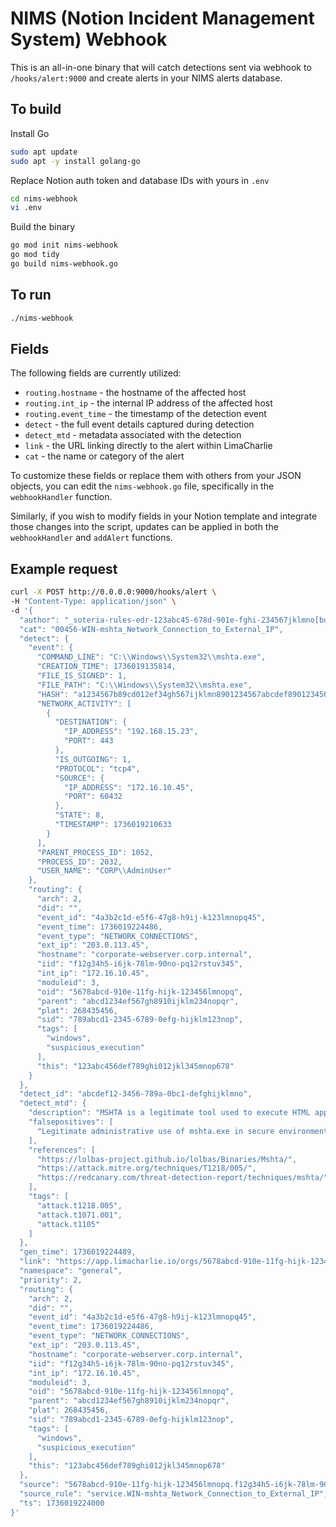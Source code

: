 # NIMS (Notion Incident Management System) Webhook

This is an all-in-one binary that will catch detections sent via webhook to `/hooks/alert:9000` and create alerts in your NIMS alerts database.

## To build 
Install Go
```bash
sudo apt update
sudo apt -y install golang-go
```
Replace Notion auth token and database IDs with yours in `.env`
```bash
cd nims-webhook
vi .env
```
Build the binary
```bash
go mod init nims-webhook
go mod tidy
go build nims-webhook.go
```

## To run
```bash
./nims-webhook
```

## Fields
The following fields are currently utilized:
* `routing.hostname` - the hostname of the affected host
* `routing.int_ip` - the internal IP address of the affected host
* `routing.event_time` - the timestamp of the detection event
* `detect` - the full event details captured during detection
* `detect_mtd` - metadata associated with the detection
* `link` - the URL linking directly to the alert within LimaCharlie
* `cat` - the name or category of the alert

To customize these fields or replace them with others from your JSON objects, you can edit the `nims-webhook.go` file, specifically in the `webhookHandler` function.

Similarly, if you wish to modify fields in your Notion template and integrate those changes into the script, updates can be applied in both the `webhookHandler` and `addAlert` functions.

## Example request 
```bash
curl -X POST http://0.0.0.0:9000/hooks/alert \
-H "Content-Type: application/json" \
-d '{
  "author": "_soteria-rules-edr-123abc45-678d-901e-fghi-234567jklmno[bulk][segment]",
  "cat": "00456-WIN-mshta_Network_Connection_to_External_IP",
  "detect": {
    "event": {
      "COMMAND_LINE": "C:\\Windows\\System32\\mshta.exe",
      "CREATION_TIME": 1736019135814,
      "FILE_IS_SIGNED": 1,
      "FILE_PATH": "C:\\Windows\\System32\\mshta.exe",
      "HASH": "a1234567b89cd012ef34gh567ijklmn8901234567abcdef890123456789abcdef",
      "NETWORK_ACTIVITY": [
        {
          "DESTINATION": {
            "IP_ADDRESS": "192.168.15.23",
            "PORT": 443
          },
          "IS_OUTGOING": 1,
          "PROTOCOL": "tcp4",
          "SOURCE": {
            "IP_ADDRESS": "172.16.10.45",
            "PORT": 60432
          },
          "STATE": 8,
          "TIMESTAMP": 1736019210633
        }
      ],
      "PARENT_PROCESS_ID": 1052,
      "PROCESS_ID": 2032,
      "USER_NAME": "CORP\\AdminUser"
    },
    "routing": {
      "arch": 2,
      "did": "",
      "event_id": "4a3b2c1d-e5f6-47g8-h9ij-k123lmnopq45",
      "event_time": 1736019224486,
      "event_type": "NETWORK_CONNECTIONS",
      "ext_ip": "203.0.113.45",
      "hostname": "corporate-webserver.corp.internal",
      "iid": "f12g34h5-i6jk-78lm-90no-pq12rstuv345",
      "int_ip": "172.16.10.45",
      "moduleid": 3,
      "oid": "5678abcd-910e-11fg-hijk-123456lmnopq",
      "parent": "abcd1234ef567gh8910ijklm234nopqr",
      "plat": 268435456,
      "sid": "789abcd1-2345-6789-0efg-hijklm123nop",
      "tags": [
        "windows",
        "suspicious_execution"
      ],
      "this": "123abc456def789ghi012jkl345mnop678"
    }
  },
  "detect_id": "abcdef12-3456-789a-0bc1-defghijklmno",
  "detect_mtd": {
    "description": "MSHTA is a legitimate tool used to execute HTML applications. It can be abused by attackers to download and execute malicious scripts. This detector identifies mshta.exe making external network connections, which is indicative of potential malicious activity.",
    "falsepositives": [
      "Legitimate administrative use of mshta.exe in secure environments."
    ],
    "references": [
      "https://lolbas-project.github.io/lolbas/Binaries/Mshta/",
      "https://attack.mitre.org/techniques/T1218/005/",
      "https://redcanary.com/threat-detection-report/techniques/mshta/"
    ],
    "tags": [
      "attack.t1218.005",
      "attack.t1071.001",
      "attack.t1105"
    ]
  },
  "gen_time": 1736019224489,
  "link": "https://app.limacharlie.io/orgs/5678abcd-910e-11fg-hijk-123456lmnopq/sensors/789abcd1-2345-6789-0efg-hijklm123nop/timeline?time=1736019224&selected=123abc456def789ghi012jkl345mnop678",
  "namespace": "general",
  "priority": 2,
  "routing": {
    "arch": 2,
    "did": "",
    "event_id": "4a3b2c1d-e5f6-47g8-h9ij-k123lmnopq45",
    "event_time": 1736019224486,
    "event_type": "NETWORK_CONNECTIONS",
    "ext_ip": "203.0.113.45",
    "hostname": "corporate-webserver.corp.internal",
    "iid": "f12g34h5-i6jk-78lm-90no-pq12rstuv345",
    "int_ip": "172.16.10.45",
    "moduleid": 3,
    "oid": "5678abcd-910e-11fg-hijk-123456lmnopq",
    "parent": "abcd1234ef567gh8910ijklm234nopqr",
    "plat": 268435456,
    "sid": "789abcd1-2345-6789-0efg-hijklm123nop",
    "tags": [
      "windows",
      "suspicious_execution"
    ],
    "this": "123abc456def789ghi012jkl345mnop678"
  },
  "source": "5678abcd-910e-11fg-hijk-123456lmnopq.f12g34h5-i6jk-78lm-90no-pq12rstuv345.789abcd1-2345-6789-0efg-hijklm123nop.10000000.3",
  "source_rule": "service.WIN-mshta_Network_Connection_to_External_IP",
  "ts": 1736019224000
}'
```
